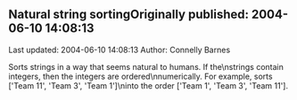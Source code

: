 ## Natural string sortingOriginally published: 2004-06-10 14:08:13 
Last updated: 2004-06-10 14:08:13 
Author: Connelly Barnes 
 
Sorts strings in a way that seems natural to humans.  If the\nstrings contain integers, then the integers are ordered\nnumerically.  For example, sorts ['Team 11', 'Team 3', 'Team 1']\ninto the order ['Team 1', 'Team 3', 'Team 11'].